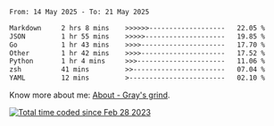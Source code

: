 <!--START_SECTION:waka-->

```txt
From: 14 May 2025 - To: 21 May 2025

Markdown     2 hrs 8 mins    >>>>>>-------------------   22.05 %
JSON         1 hr 55 mins    >>>>>--------------------   19.85 %
Go           1 hr 43 mins    >>>>---------------------   17.70 %
Other        1 hr 42 mins    >>>>---------------------   17.52 %
Python       1 hr 4 mins     >>>----------------------   11.06 %
zsh          41 mins         >>-----------------------   07.04 %
YAML         12 mins         >------------------------   02.10 %
```

<!--END_SECTION:waka-->

<!-- [![grayxu's github stats](https://github-readme-stats.vercel.app/api?username=grayxu&count_private=true&show_icons=true)](https://github.com/grayxu) -->

Know more about me: [About - Gray's grind](https://www.grayxu.cn/).
<p align="left">
  <a href="https://wakatime.com/@c69eb31e-43a1-463f-8968-c3449e386f57"><img src="https://wakatime.com/badge/user/c69eb31e-43a1-463f-8968-c3449e386f57.svg" title="Total time coded since Feb 28 2023" /></a>
</p>

